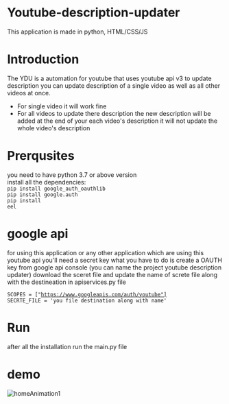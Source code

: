 # Youtube-description-updater
This application is made in python, HTML/CSS/JS

# Introduction
The YDU is a automation for youtube that uses youtube api v3 to update description you can update description of a single video as well as all other videos at once.
<ul>
  <li>For single video it will work fine</li>

  <li>For all videos to update there description the new description will be added at the end of your each video's description it will not update the whole video's description</li>
</ul>

# Prerqusites
you need to have python 3.7 or above version<br>
install all the dependencies:<br>
<code>pip install google_auth_oauthlib</code><br>
<code>pip install google.auth</code><br>
<code>pip install eel</code><br>

# google api
for using this application or any other application which are using this youtube api you'll need a secret key what you have to do is create a OAUTH key from google api console (you can name the project youtube description updater) download the sceret file and update the name of screte file along with the destineation in apiservices.py file

<code>SCOPES = ["https://www.googleapis.com/auth/youtube"]</code><br>
<code>SECRTE_FILE = 'you file destination along with name'</code>

# Run
after all the installation run the main.py file

# demo
![homeAnimation1](https://user-images.githubusercontent.com/69845990/123261868-b81c7d80-d510-11eb-9cf9-955c34d9efd9.gif)
